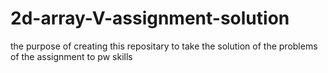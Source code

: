 # 2d-array-V-assignment-solution
the purpose of creating this repositary to take the solution of the problems of the assignment to pw skills
